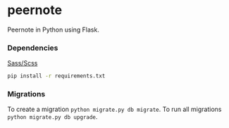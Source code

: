 peernote
========

Peernote in Python using Flask.

### Dependencies
[Sass/Scss](http://sass-lang.com/install)
```bash
pip install -r requirements.txt
```


### Migrations
To create a migration ``` python migrate.py db migrate ```.
To run all migrations ``` python migrate.py db upgrade ```.


